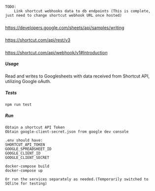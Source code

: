
##
```
TODO: 
    Link shortcut webhooks data to db endpoints (This is complete, just need to change shortcut webhook URL once hosted)
```

#####
https://developers.google.com/sheets/api/samples/writing
#####
https://shortcut.com/api/rest/v3
#####
https://shortcut.com/api/webhook/v1#Introduction

##### Usage
Read and writes to Googlesheets with data received from Shortcut API, utilizing Google oAuth.

##### Tests
```
npm run test
```
##### Run
```
Obtain a shortcut API Token
Obtain google-client-secret.json from google dev console

.env should have:
SHORTCUT_API_TOKEN 
GOOGLE_SPREADSHEET_ID 
GOOGLE_CLIENT_ID
GOOGLE_CLIENT_SECRET

docker-compose build
docker-compose up 

Or run the services separately as needed.(Temporarily switched to SQlite for testing)
```

